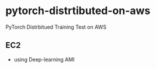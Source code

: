 # pytorch-distrtibuted-on-aws
PyTorch Distrbitued Training Test on AWS

## EC2
* using Deep-learning AMI
